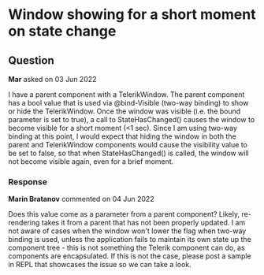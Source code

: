 # Window showing for a short moment on state change

## Question

**Mar** asked on 03 Jun 2022

I have a parent component with a TelerikWindow. The parent component has a bool value that is used via @bind-Visible (two-way binding) to show or hide the TelerikWindow. Once the window was visible (i.e. the bound parameter is set to true), a call to StateHasChanged() causes the window to become visible for a short moment (<1 sec). Since I am using two-way binding at this point, I would expect that hiding the window in both the parent and TelerikWindow components would cause the visibility value to be set to false, so that when StateHasChanged() is called, the window will not become visible again, even for a brief moment.

### Response

**Marin Bratanov** commented on 04 Jun 2022

Does this value come as a parameter from a parent component? Likely, re-rendering takes it from a parent that has not been properly updated. I am not aware of cases when the window won't lower the flag when two-way binding is used, unless the application fails to maintain its own state up the component tree - this is not something the Telerik component can do, as components are encapsulated. If this is not the case, please post a sample in REPL that showcases the issue so we can take a look.
